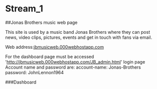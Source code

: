 # Stream_1

##Jonas Brothers music web page

This site is used by a music band Jonas Brothers where they can post news, video clips, 
pictures, events and get in touch with fans via email.

Web address:[jbmusicweb.000webhostapp.com](http://jbmusicweb.000webhostapp.com)

For the dashboard page must be accessed 'http://jbmusicweb.000webhostapp.com/JB_admin.html' login page
Account name and password are:
account-name: Jonas-Brothers
password: JohnLennon1964

###Dashboard
